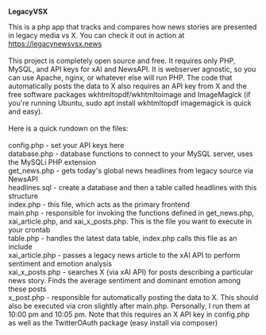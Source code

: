<B>LegacyVSX</b><p>
This is a php app that tracks and compares how news stories are presented in legacy media vs X. You can check it out in action at https://legacynewsvsx.news<br/><br/>
This project is completely open source and free. It requires only PHP, MySQL, and API keys for xAI and NewsAPI. It is webserver agnostic, so you can use Apache, nginx, or whatever else will run PHP. The code that automatically posts the data to X also requires an API key from X and the free software packages wkhtmltopdf/wkhtmltoimage and ImageMagick (if you're running Ubuntu, sudo apt install wkhtmltopdf imagemagick is quick and easy).
<br/><br/>
Here is a quick rundown on the files:
<br/><br/>
config.php - set your API keys here</br>
database.php - database functions to connect to your MySQL server, uses the MySQLi PHP extension<br/>
get_news.php - gets today's global news headlines from legacy source via NewsAPI<br/>
headlines.sql - create a database and then a table called headlines with this structure<br/>
index.php - this file, which acts as the primary frontend<br/>
main.php - responsible for invoking the functions defined in get_news.php, xai_article.php, and xai_x_posts.php. This is the file you want to execute in your crontab<br/>
table.php - handles the latest data table, index.php calls this file as an include<br/>
xai_article.php - passes a legacy news article to the xAI API to perform sentiment and emotion analysis<br/>
xai_x_posts.php - searches X (via xAI API) for posts describing a particular news story. Finds the average sentiment and dominant emotion among these posts<br/>
x_post.php - responsible for automatically posting the data to X. This should also be executed via cron slightly after main.php. Personally, I run them at 10:00 pm and 10:05 pm. Note that this requires an X API key in config.php as well as the TwitterOAuth package (easy install via composer)<br/>
